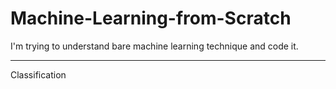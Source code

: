 # Machine-Learning-from-Scratch
I'm trying to understand bare machine learning technique and code it.
***
Classification
